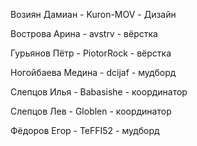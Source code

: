 Возиян Дамиан - Kuron-MOV - Дизайн

Вострова Арина - avstrv - вёрстка

Гурьянов Пётр - PiotorRock - вёрстка

Ногойбаева Медина - dcijaf - мудборд

Слепцов Илья - Babasishe - координатор

Слепцов Лев - Globlen - координатор

Фёдоров Егор - TeFFI52 - мудборд
